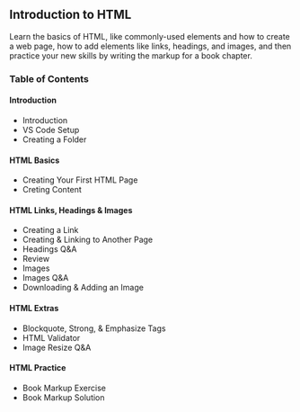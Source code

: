 ## Introduction to HTML

Learn the basics of HTML, like commonly-used elements and how to create a web page, how to add elements like links, headings, and images, and then practice your new skills by writing the markup for a book chapter.

### Table of Contents
#### Introduction
- Introduction
- VS Code Setup
- Creating a Folder

#### HTML Basics
- Creating Your First HTML Page
- Creting Content

#### HTML Links, Headings & Images
- Creating a Link
- Creating & Linking to Another Page
- Headings Q&A
- Review
- Images
- Images Q&A
- Downloading & Adding an Image

#### HTML Extras
- Blockquote, Strong, & Emphasize Tags
- HTML Validator
- Image Resize Q&A

#### HTML Practice
- Book Markup Exercise
- Book Markup Solution


